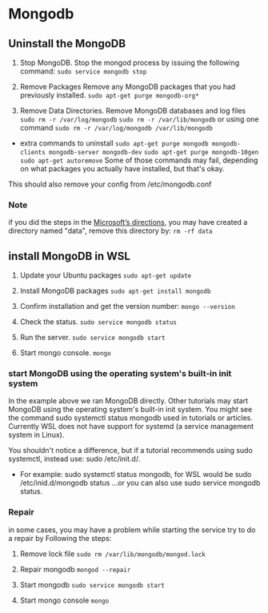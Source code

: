 # Mongodb

## Uninstall the MongoDB

1. Stop MongoDB.
Stop the mongod process by issuing the following command:
`sudo service mongodb stop`

2. Remove Packages
Remove any MongoDB packages that you had previously installed.
`sudo apt-get purge mongodb-org*`

3. Remove Data Directories.
Remove MongoDB databases and log files
`sudo rm -r /var/log/mongodb`
`sudo rm -r /var/lib/mongodb`
or using one command
`sudo rm -r /var/log/mongodb /var/lib/mongodb`

* extra commands to uninstall
`sudo apt-get purge mongodb mongodb-clients mongodb-server mongodb-dev`
`sudo apt-get purge mongodb-10gen`
`sudo apt-get autoremove`
Some of those commands may fail, depending on what packages you actually have installed, but that's okay.

This should also remove your config from /etc/mongodb.conf

### Note

if you did the steps in the [Microsoft’s directions](https://docs.microsoft.com/en-us/windows/wsl/tutorials/wsl-database#install-mongodb), you may have created a directory named "data", remove this directory by:
`rm -rf data`

## install MongoDB in WSL

1. Update your Ubuntu packages
`sudo apt-get update`

2. Install MongoDB packages
`sudo apt-get install mongodb`

3. Confirm installation and get the version number:
`mongo --version`

4. Check the status.
`sudo service mongodb status`

5. Run the server.
`sudo service mongodb start`

6. Start mongo console.
`mongo`

### start MongoDB using the operating system's built-in init system

In the example above we ran MongoDB directly. Other tutorials may start MongoDB using the operating system's built-in init system. You might see the command sudo systemctl status mongodb used in tutorials or articles. Currently WSL does not have support for systemd (a service management system in Linux).

You shouldn't notice a difference, but if a tutorial recommends using sudo systemctl, instead use: sudo /etc/init.d/.

* For example:
sudo systemctl status mongodb, for WSL would be sudo /etc/inid.d/mongodb status ...or you can also use sudo service mongodb status.

### Repair

in some cases, you may have a problem while starting the service
try to do a repair by Following the steps:

1. Remove lock file
`sudo rm /var/lib/mongodb/mongod.lock`

2. Repair mongodb
`mongod --repair`

3. Start mongodb
`sudo service mongodb start`

4. Start mongo console
`mongo`
